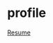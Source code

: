# profile

[Resume](https://docs.google.com/document/d/1_QnXc0fjN6qkzfSa7jyz_l8Cohl5DEOQ/edit?usp=sharing&ouid=101561677023006384868&rtpof=true&sd=true)
